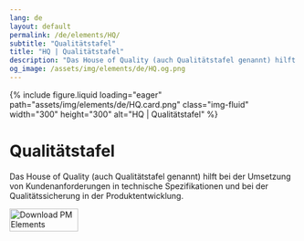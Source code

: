 ```yaml
---
lang: de
layout: default
permalink: /de/elements/HQ/
subtitle: "Qualitätstafel"
title: "HQ | Qualitätstafel"
description: "Das House of Quality (auch Qualitätstafel genannt) hilft bei der Umsetzung von Kundenanforderungen in technische Spezifikationen und bei der Qualitätssicherung in der Produktentwicklung."
og_image: /assets/img/elements/de/HQ.og.png
---
```


{% include figure.liquid loading="eager" path="assets/img/elements/de/HQ.card.png" class="img-fluid" width="300" height="300" alt="HQ | Qualitätstafel" %}

# Qualitätstafel

Das House of Quality (auch Qualitätstafel genannt) hilft bei der Umsetzung von Kundenanforderungen in technische Spezifikationen und bei der Qualitätssicherung in der Produktentwicklung.

<a href="https://apps.apple.com/app/apple-store/id6738084498?pt=127441684&ct=website&mt=8">
  <img src="{{ "assets/img/en/appstore.png" | relative_url }}" width="120" height="40" alt="Download PM Elements">
</a>
